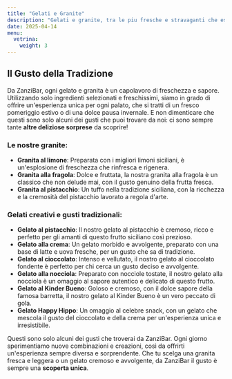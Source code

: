 ```yaml
---
title: "Gelati e Granite"
description: "Gelati e granite, tra le piu fresche e stravaganti che esistono"
date: 2025-04-14
menu:
  vetrina:
    weight: 3
---
```

<h2>Il Gusto della Tradizione</h2>

<p>
  Da ZanziBar, ogni gelato e granita è un capolavoro di freschezza e sapore. Utilizzando solo ingredienti selezionati e freschissimi, siamo in grado di offrire un'esperienza unica per ogni palato, che si tratti di un fresco pomeriggio estivo o di una dolce pausa invernale.
  E non dimenticare che questi sono solo alcuni dei gusti che puoi trovare da noi: ci sono sempre tante <strong>altre deliziose sorprese</strong> da scoprire!
</p>

<h3>Le nostre granite:</h3>
<ul>
  <li><strong>Granita al limone</strong>: Preparata con i migliori limoni siciliani, è un'esplosione di freschezza che rinfresca e rigenera.</li>
  <li><strong>Granita alla fragola</strong>: Dolce e fruttata, la nostra granita alla fragola è un classico che non delude mai, con il gusto genuino della frutta fresca.</li>
  <li><strong>Granita al pistacchio</strong>: Un tuffo nella tradizione siciliana, con la ricchezza e la cremosità del pistacchio lavorato a regola d'arte.</li>
</ul>

<h3>Gelati creativi e gusti tradizionali:</h3>
<ul>
  <li><strong>Gelato al pistacchio</strong>: Il nostro gelato al pistacchio è cremoso, ricco e perfetto per gli amanti di questo frutto siciliano così prezioso.</li>
  <li><strong>Gelato alla crema</strong>: Un gelato morbido e avvolgente, preparato con una base di latte e uova fresche, per un gusto che sa di tradizione.</li>
  <li><strong>Gelato al cioccolato</strong>: Intenso e vellutato, il nostro gelato al cioccolato fondente è perfetto per chi cerca un gusto deciso e avvolgente.</li>
  <li><strong>Gelato alla nocciola</strong>: Preparato con nocciole tostate, il nostro gelato alla nocciola è un omaggio al sapore autentico e delicato di questo frutto.</li>
  <li><strong>Gelato al Kinder Bueno</strong>: Goloso e cremoso, con il dolce sapore della famosa barretta, il nostro gelato al Kinder Bueno è un vero peccato di gola.</li>
  <li><strong>Gelato Happy Hippo</strong>: Un omaggio al celebre snack, con un gelato che mescola il gusto del cioccolato e della crema per un'esperienza unica e irresistibile.</li>
</ul>

<p>
  Questi sono solo alcuni dei gusti che troverai da ZanziBar. Ogni giorno sperimentiamo nuove combinazioni e creazioni, così da offrirti un'esperienza sempre diversa e sorprendente. Che tu scelga una granita fresca e leggera o un gelato cremoso e avvolgente, da ZanziBar il gusto è sempre una <strong>scoperta unica</strong>.
</p>
